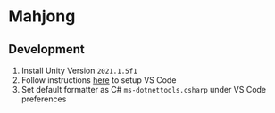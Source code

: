 # Mahjong

## Development
1. Install Unity Version `2021.1.5f1`
2. Follow instructions [here](https://code.visualstudio.com/docs/other/unity) to setup VS Code
3. Set default formatter as C# `ms-dotnettools.csharp` under VS Code preferences
